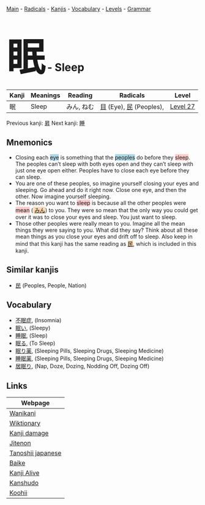<style> bigfont {font-size: 100px}</style>
[Main](../README.md) -
[Radicals](../radicals.md) -
[Kanjis](../kanjis.md) -
[Vocabulary](../vocabulary.md) -
[Levels](../levels.md) -
[Grammar](../grammar.md)
# <bigfont> 眠</bigfont> - Sleep 

| Kanji | Meanings | Reading | Radicals | Level |
| --- | --- | --- | --- | --- |
| 眠 | Sleep | みん, ねむ | [目](../radicals/目.md) (Eye), [民](../radicals/民.md) (Peoples),  | [Level 27](../levels/wk_level27.md) |

Previous kanji: [昇](昇.md) Next kanji: [睡](睡.md) 

## Mnemonics
 * Closing each <span style="background-color:#ADD8E6"> eye</span> is something that the <span style="background-color:#ADD8E6"> peoples</span> do before they <span style="background-color:#ffcccb"> sleep</span>. The peoples can’t sleep with both eyes open and they can’t sleep with just one eye open either. Peoples have to close each eye before they can sleep.
* You are one of these peoples, so imagine yourself closing your eyes and sleeping. Go ahead and do it right now. Close one eye, and then the other. Now imagine yourself sleeping.
* The reason you want to <span style="background-color:#ffcccb"> sleep</span> is because all the other peoples were <span style="background-color:#ffcccb"> mean</span> (<span style="background-color:#fed8b1"> [みん](https://jisho.org/search/みん)</span>) to you. They were so mean that the only way you could get over it was to close your eyes and sleep. You just want to sleep.
* Those other peoples were really mean to you. Imagine all the mean things they were saying to you. What did they say? Think about all these mean things as you close your eyes and drift off to sleep. Also keep in mind that this kanji has the same reading as <span style="background-color:#fed8b1"> [民](https://jisho.org/search/民)</span>, which is included in this kanji.


## Similar kanjis
 * [民](民.md) (Peoples, People, Nation)


## Vocabulary
 * [不眠症](../vocabulary/眠.md), (Insomnia)
* [眠い](../vocabulary/眠.md), (Sleepy)
* [睡眠](../vocabulary/眠.md), (Sleep)
* [眠る](../vocabulary/眠.md), (To Sleep)
* [眠り薬](../vocabulary/眠.md), (Sleeping Pills, Sleeping Drugs, Sleeping Medicine)
* [睡眠薬](../vocabulary/眠.md), (Sleeping Pills, Sleeping Drugs, Sleeping Medicine)
* [居眠り](../vocabulary/眠.md), (Nap, Doze, Dozing, Nodding Off, Dozing Off)



## Links 

| Webpage |
| --- |
| [Wanikani          ](https://www.wanikani.com/kanji/眠) |
| [Wiktionary        ](https://en.wiktionary.org/wiki/眠) |
| [Kanji damage      ](http://www.kanjidamage.com/kanji/search?utf8=✓&q=眠) |
| [Jitenon           ](https://jitenon.com/kanji/眠) |
| [Tanoshii japanese ](https://www.tanoshiijapanese.com/dictionary/kanji.cfm?k=眠) |
| [Baike             ](https://baike.baidu.com/item/眠) |
| [Kanji Alive       ](https://app.kanjialive.com/眠) |
| [Kanshudo          ](https://www.kanshudo.com/searchmn?q=眠) |
| [Koohii            ](https://kanji.koohii.com/study/kanji/眠) |

